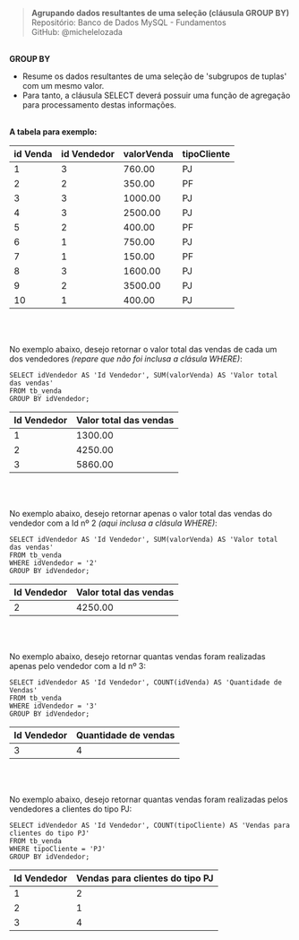 > **Agrupando dados resultantes de uma seleção (cláusula GROUP BY)**     
> Repositório: Banco de Dados MySQL - Fundamentos  
> GitHub: @michelelozada
&nbsp;
     
&nbsp;     
**GROUP BY**  
- Resume os dados resultantes de uma seleção de 'subgrupos de tuplas' com um mesmo valor. 
- Para tanto, a cláusula SELECT deverá possuir uma função de agregação para processamento destas informações.
&nbsp;
     
&nbsp;  
**A tabela para exemplo:** 

| id Venda | id Vendedor | valorVenda | tipoCliente |
| ----     | ----   	 | ----       | ----        | 
| 1		   | 3			 |  760.00 	  | PJ          |
| 2		   | 2	         |  350.00    | PF          |
| 3	       | 3           | 1000.00    | PJ          |
| 4		   | 3 			 | 2500.00	  | PJ          |
| 5	       | 2			 |  400.00    | PF          |
| 6 	   | 1			 |  750.00    | PJ          |
| 7        | 1           |  150.00    | PF          |
| 8        | 3           | 1600.00    | PJ          |
| 9        | 2			 | 3500.00    | PJ          |
| 10       | 1			 |  400.00    | PJ          |

&nbsp;

&nbsp;  
No exemplo abaixo, desejo retornar o valor total das vendas de cada um dos vendedores *(repare que não foi inclusa a clásula WHERE)*:
```mysql
SELECT idVendedor AS 'Id Vendedor', SUM(valorVenda) AS 'Valor total das vendas'
FROM tb_venda
GROUP BY idVendedor;
```
| Id Vendedor | Valor total das vendas |
| ----        | ----   				   |
| 1			  |	1300.00				   |	
| 2	          | 4250.00				   |	
| 3		      | 5860.00				   |

&nbsp;

&nbsp;  
No exemplo abaixo, desejo retornar apenas o valor total das vendas do vendedor com a Id nº 2 *(aqui inclusa a clásula WHERE)*:
```mysql
SELECT idVendedor AS 'Id Vendedor', SUM(valorVenda) AS 'Valor total das vendas'
FROM tb_venda
WHERE idVendedor = '2'
GROUP BY idVendedor;
```
| Id Vendedor | Valor total das vendas |
| ----        | ----   				   |
| 2	          | 4250.00				   |	

&nbsp;

&nbsp;  
No exemplo abaixo, desejo retornar quantas vendas foram realizadas apenas pelo vendedor com a Id nº 3:
```mysql
SELECT idVendedor AS 'Id Vendedor', COUNT(idVenda) AS 'Quantidade de Vendas'
FROM tb_venda
WHERE idVendedor = '3'
GROUP BY idVendedor;
```
| Id Vendedor | Quantidade de vendas |
| ----        | ----   				 |
| 3	          | 4				     |

&nbsp;

&nbsp;  
No exemplo abaixo, desejo retornar quantas vendas foram realizadas pelos vendedores a clientes do tipo PJ:
```mysql
SELECT idVendedor AS 'Id Vendedor', COUNT(tipoCliente) AS 'Vendas para clientes do tipo PJ'
FROM tb_venda
WHERE tipoCliente = 'PJ'
GROUP BY idVendedor;
```
| Id Vendedor | Vendas para clientes do tipo PJ |
| ----        | ----   				            |
| 1	          | 2				                |
| 2	          | 1				                |
| 3	          | 4				                |